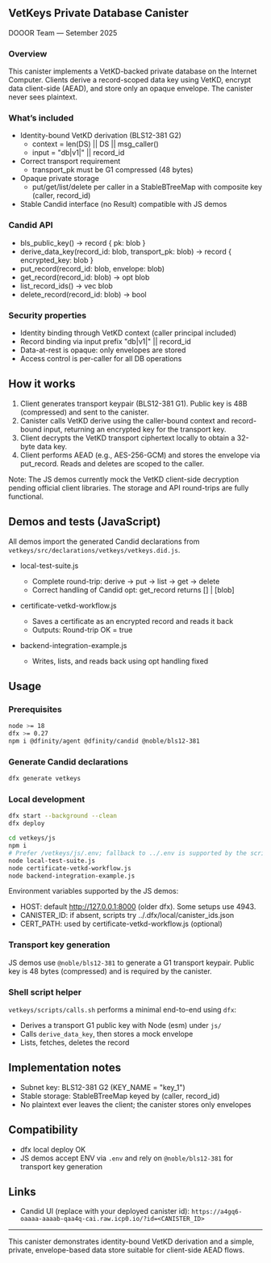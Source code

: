 ## VetKeys Private Database Canister
DOOOR Team — Setember 2025

### Overview
This canister implements a VetKD-backed private database on the
Internet Computer. Clients derive a record-scoped data key using
VetKD, encrypt data client-side (AEAD), and store only an opaque
envelope. The canister never sees plaintext.

### What’s included
- Identity-bound VetKD derivation (BLS12-381 G2)
  - context = len(DS) || DS || msg_caller()
  - input = "db|v1|" || record_id
- Correct transport requirement
  - transport_pk must be G1 compressed (48 bytes)
- Opaque private storage
  - put/get/list/delete per caller in a StableBTreeMap with composite
    key (caller, record_id)
- Stable Candid interface (no Result) compatible with JS demos

### Candid API
- bls_public_key() -> record { pk: blob }
- derive_data_key(record_id: blob, transport_pk: blob)
  -> record { encrypted_key: blob }
- put_record(record_id: blob, envelope: blob)
- get_record(record_id: blob) -> opt blob
- list_record_ids() -> vec blob
- delete_record(record_id: blob) -> bool

### Security properties
- Identity binding through VetKD context (caller principal included)
- Record binding via input prefix "db|v1|" || record_id
- Data-at-rest is opaque: only envelopes are stored
- Access control is per-caller for all DB operations

## How it works
1) Client generates transport keypair (BLS12-381 G1). Public key is 48B
   (compressed) and sent to the canister.
2) Canister calls VetKD derive using the caller-bound context and
   record-bound input, returning an encrypted key for the transport key.
3) Client decrypts the VetKD transport ciphertext locally to obtain a
   32-byte data key.
4) Client performs AEAD (e.g., AES-256-GCM) and stores the envelope via
   put_record. Reads and deletes are scoped to the caller.

Note: The JS demos currently mock the VetKD client-side decryption
pending official client libraries. The storage and API round-trips are
fully functional.

## Demos and tests (JavaScript)
All demos import the generated Candid declarations from
`vetkeys/src/declarations/vetkeys/vetkeys.did.js`.

- local-test-suite.js
  - Complete round-trip: derive → put → list → get → delete
  - Correct handling of Candid opt: get_record returns [] | [blob]

- certificate-vetkd-workflow.js
  - Saves a certificate as an encrypted record and reads it back
  - Outputs: Round-trip OK = true

- backend-integration-example.js
  - Writes, lists, and reads back using opt handling fixed

## Usage

### Prerequisites
```bash
node >= 18
dfx >= 0.27
npm i @dfinity/agent @dfinity/candid @noble/bls12-381
```

### Generate Candid declarations
```bash
dfx generate vetkeys
```

### Local development
```bash
dfx start --background --clean
dfx deploy

cd vetkeys/js
npm i
# Prefer /vetkeys/js/.env; fallback to ../.env is supported by the scripts
node local-test-suite.js
node certificate-vetkd-workflow.js
node backend-integration-example.js
```

Environment variables supported by the JS demos:
- HOST: default http://127.0.0.1:8000 (older dfx). Some setups use 4943.
- CANISTER_ID: if absent, scripts try ../.dfx/local/canister_ids.json
- CERT_PATH: used by certificate-vetkd-workflow.js (optional)

### Transport key generation
JS demos use `@noble/bls12-381` to generate a G1 transport keypair.
Public key is 48 bytes (compressed) and is required by the canister.

### Shell script helper
`vetkeys/scripts/calls.sh` performs a minimal end-to-end using `dfx`:
- Derives a transport G1 public key with Node (esm) under `js/`
- Calls `derive_data_key`, then stores a mock envelope
- Lists, fetches, deletes the record

## Implementation notes
- Subnet key: BLS12-381 G2 (KEY_NAME = "key_1")
- Stable storage: StableBTreeMap keyed by (caller, record_id)
- No plaintext ever leaves the client; the canister stores only envelopes

## Compatibility
- dfx local deploy OK
- JS demos accept ENV via `.env` and rely on `@noble/bls12-381` for
  transport key generation

## Links
- Candid UI (replace with your deployed canister id):
  `https://a4gq6-oaaaa-aaaab-qaa4q-cai.raw.icp0.io/?id=<CANISTER_ID>`

---
This canister demonstrates identity-bound VetKD derivation and a simple,
private, envelope-based data store suitable for client-side AEAD flows.

